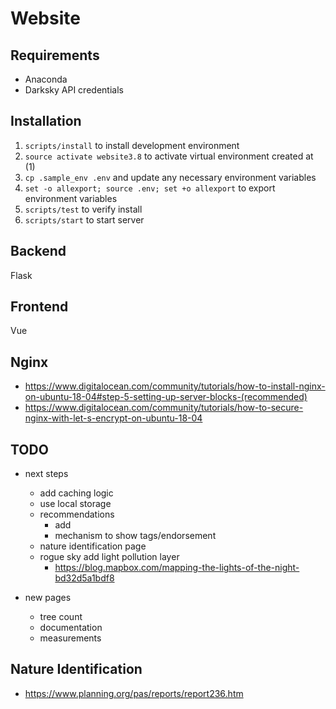 # Website

## Requirements

- Anaconda
- Darksky API credentials

## Installation

1. `scripts/install` to install development environment
1. `source activate website3.8` to activate virtual environment created at (1)
1. `cp .sample_env .env` and update any necessary environment variables
1. `set -o allexport; source .env; set +o allexport` to export environment variables
1. `scripts/test` to verify install
1. `scripts/start` to start server

## Backend

Flask

## Frontend

Vue

## Nginx

- https://www.digitalocean.com/community/tutorials/how-to-install-nginx-on-ubuntu-18-04#step-5-setting-up-server-blocks-(recommended)
- https://www.digitalocean.com/community/tutorials/how-to-secure-nginx-with-let-s-encrypt-on-ubuntu-18-04

## TODO

- next steps
  - add caching logic
  - use local storage
  - recommendations
    - add
    - mechanism to show tags/endorsement
  - nature identification page
  - rogue sky add light pollution layer
    - https://blog.mapbox.com/mapping-the-lights-of-the-night-bd32d5a1bdf8

- new pages
  - tree count
  - documentation
  - measurements

## Nature Identification

- https://www.planning.org/pas/reports/report236.htm
